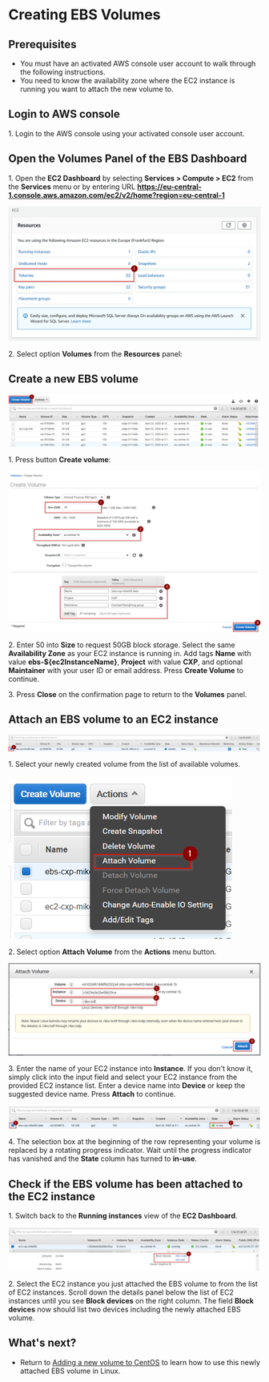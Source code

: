 # Creating EBS Volumes

## Prerequisites

* You must have an activated AWS console user account to walk through the following instructions.
* You need to know the availability zone where the EC2 instance is running you want to attach the new volume to.

## Login to AWS console

1\. Login to the AWS console using your activated console user account.

## Open the Volumes Panel of the EBS Dashboard

1\. Open the __EC2 Dashboard__ by selecting __Services > Compute > EC2__ from the __Services__ menu or by entering URL __https://eu-central-1.console.aws.amazon.com/ec2/v2/home?region=eu-central-1__

![](img/ebs_open_dashboard.png)

2\. Select option __Volumes__ from the __Resources__ panel:

## Create a new EBS volume

![](img/ebs_create_volume_0.png)

1\. Press button __Create volume__:

![](img/ebs_create_volume_1.png)

2\. Enter 50 into __Size__ to request 50GB block storage.
Select the same __Availability Zone__ as your EC2 instance is running in.
Add tags __Name__ with value __ebs-${ec2InstanceName}__, __Project__ with value __CXP__, and optional __Maintainer__ 
with your user ID or email address. Press __Create Volume__ to continue.

3\. Press __Close__ on the confirmation page to return to the __Volumes__ panel.

## Attach an EBS volume to an EC2 instance

![](img/ebs_create_volume_2.png)

1\. Select your newly created volume from the list of available volumes.

![](img/ebs_attach_volume_0.png)

2\. Select option __Attach Volume__ from the __Actions__ menu button.

![](img/ebs_attach_volume_1.png)

3\. Enter the name of your EC2 instance into __Instance__. If you don't know it, simply click into the input field and select your EC2 instance from the provided EC2 instance list.
Enter a device name into __Device__ or keep the suggested device name. Press __Attach__ to continue.

![](img/ebs_attach_volume_2.png)

4\. The selection box at the beginning of the row representing your volume is replaced by a rotating progress indicator. 
Wait until the progress indicator has vanished and the __State__ column has turned to __in-use__.

## Check if the EBS volume has been attached to the EC2 instance

1\. Switch back to the __Running instances__ view of the __EC2 Dashboard__.

![](img/ebs_attach_volume_3.png)

2\. Select the EC2 instance you just attached the EBS volume to from the list of EC2 instances. Scroll down the details
panel below the list of EC2 instances until you see __Block devices__ on the right column. The field __Block devices__ 
now should list two devices including the newly attached EBS volume.

## What's next?

* Return to [Adding a new volume to CentOS](../../linux/centos8_add_volume.md) to learn how to use this newly attached EBS volume in Linux.


